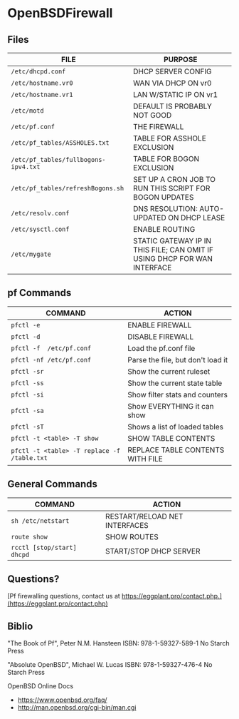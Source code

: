 # OpenBSDFirewall

## Files
| FILE | PURPOSE |
| --- | --- |
|`/etc/dhcpd.conf`                    | DHCP SERVER CONFIG                                                       |
|`/etc/hostname.vr0`                  | WAN VIA DHCP ON vr0                                                      |
|`/etc/hostname.vr1`                  | LAN W/STATIC IP ON vr1                                                   |
|`/etc/motd`                          | DEFAULT IS PROBABLY NOT GOOD                                             |
|`/etc/pf.conf`                       | THE FIREWALL                                                             |
|`/etc/pf_tables/ASSHOLES.txt`        | TABLE FOR ASSHOLE EXCLUSION                                              |
|`/etc/pf_tables/fullbogons-ipv4.txt` | TABLE FOR BOGON EXCLUSION                                                |
|`/etc/pf_tables/refreshBogons.sh`    | SET UP A CRON JOB TO RUN THIS SCRIPT FOR BOGON UPDATES                   |
|`/etc/resolv.conf`                   | DNS RESOLUTION: AUTO-UPDATED ON DHCP LEASE                               |
|`/etc/sysctl.conf`                   | ENABLE ROUTING                                                           |
|`/etc/mygate`                        | STATIC GATEWAY IP IN THIS FILE; CAN OMIT IF USING DHCP FOR WAN INTERFACE |


## pf Commands
| COMMAND | ACTION |
| --- | --- |
| `pfctl -e`                                    | ENABLE FIREWALL |
| `pfctl -d`                                    | DISABLE FIREWALL |
| `pfctl -f  /etc/pf.conf`                      | Load the pf.conf file |
| `pfctl -nf /etc/pf.conf`                      | Parse the file, but don't load it |
| `pfctl -sr`                                   | Show the current ruleset |
| `pfctl -ss`                                   | Show the current state table |
| `pfctl -si`                                   | Show filter stats and counters |
| `pfctl -sa`                                   | Show EVERYTHING it can show |
| `pfctl -sT`                                   | Shows a list of loaded tables |
| `pfctl -t <table> -T show`                    | SHOW TABLE CONTENTS |
| `pfctl -t <table> -T replace -f /table.txt`   | REPLACE TABLE CONTENTS WITH FILE |

## General Commands
| COMMAND | ACTION |
| --- | --- |
| `sh /etc/netstart` | RESTART/RELOAD NET INTERFACES |
| `route show` | SHOW ROUTES |
| `rcctl [stop/start] dhcpd` | START/STOP DHCP SERVER |

## Questions?
[Pf firewalling questions, contact us at https://eggplant.pro/contact.php.](https://eggplant.pro/contact.php)

## Biblio
"The Book of Pf", Peter N.M. Hansteen
ISBN: 978-1-59327-589-1
No Starch Press

"Absolute OpenBSD", Michael W. Lucas
ISBN: 978-1-59327-476-4
No Starch Press

OpenBSD Online Docs
* https://www.openbsd.org/faq/
* http://man.openbsd.org/cgi-bin/man.cgi
